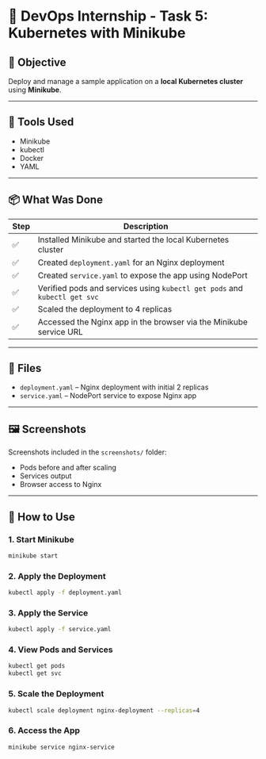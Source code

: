 # 🚀 DevOps Internship - Task 5: Kubernetes with Minikube

## 🎯 Objective
Deploy and manage a sample application on a **local Kubernetes cluster** using **Minikube**.

---

## 🧰 Tools Used

- Minikube
- kubectl
- Docker
- YAML

---

## 📦 What Was Done

| Step | Description |
|------|-------------|
| ✅ | Installed Minikube and started the local Kubernetes cluster |
| ✅ | Created `deployment.yaml` for an Nginx deployment |
| ✅ | Created `service.yaml` to expose the app using NodePort |
| ✅ | Verified pods and services using `kubectl get pods` and `kubectl get svc` |
| ✅ | Scaled the deployment to 4 replicas |
| ✅ | Accessed the Nginx app in the browser via the Minikube service URL |

---

## 📂 Files

- `deployment.yaml` – Nginx deployment with initial 2 replicas
- `service.yaml` – NodePort service to expose Nginx app

---

## 🖼️ Screenshots

Screenshots included in the `screenshots/` folder:

- Pods before and after scaling
- Services output
- Browser access to Nginx

---

## 🔧 How to Use

### 1. Start Minikube
```bash
minikube start
```
### 2. Apply the Deployment
```bash
kubectl apply -f deployment.yaml
```
### 3. Apply the Service
```bash
kubectl apply -f service.yaml
```
### 4. View Pods and Services
```bash
kubectl get pods
kubectl get svc
```
### 5. Scale the Deployment  
```bash
kubectl scale deployment nginx-deployment --replicas=4
```
### 6. Access the App
```bash
minikube service nginx-service
```
